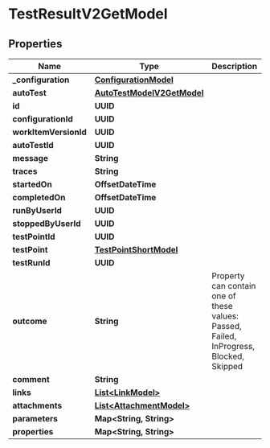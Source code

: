 

# TestResultV2GetModel


## Properties

| Name | Type | Description | Notes |
|------------ | ------------- | ------------- | -------------|
|**_configuration** | [**ConfigurationModel**](ConfigurationModel.md) |  |  [optional] |
|**autoTest** | [**AutoTestModelV2GetModel**](AutoTestModelV2GetModel.md) |  |  [optional] |
|**id** | **UUID** |  |  [optional] |
|**configurationId** | **UUID** |  |  [optional] |
|**workItemVersionId** | **UUID** |  |  [optional] |
|**autoTestId** | **UUID** |  |  [optional] |
|**message** | **String** |  |  [optional] |
|**traces** | **String** |  |  [optional] |
|**startedOn** | **OffsetDateTime** |  |  [optional] |
|**completedOn** | **OffsetDateTime** |  |  [optional] |
|**runByUserId** | **UUID** |  |  [optional] |
|**stoppedByUserId** | **UUID** |  |  [optional] |
|**testPointId** | **UUID** |  |  [optional] |
|**testPoint** | [**TestPointShortModel**](TestPointShortModel.md) |  |  [optional] |
|**testRunId** | **UUID** |  |  [optional] |
|**outcome** | **String** | Property can contain one of these values: Passed, Failed, InProgress, Blocked, Skipped |  [optional] |
|**comment** | **String** |  |  [optional] |
|**links** | [**List&lt;LinkModel&gt;**](LinkModel.md) |  |  [optional] |
|**attachments** | [**List&lt;AttachmentModel&gt;**](AttachmentModel.md) |  |  [optional] |
|**parameters** | **Map&lt;String, String&gt;** |  |  [optional] |
|**properties** | **Map&lt;String, String&gt;** |  |  [optional] |



